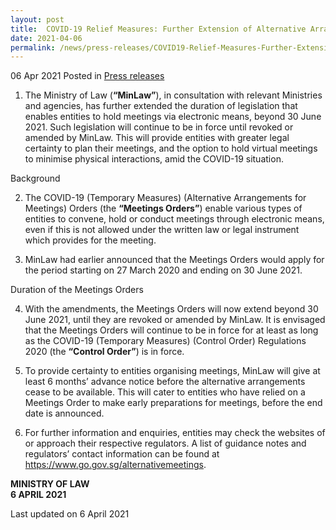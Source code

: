 ```yaml
---
layout: post
title:  COVID-19 Relief Measures: Further Extension of Alternative Arrangements for Meetings 
date: 2021-04-06
permalink: /news/press-releases/COVID19-Relief-Measures-Further-Extension-of-Alternative-Arrangements-for-Meetings 
---
```


06 Apr 2021 Posted in [Press releases](/news/press-releases)

1.	The Ministry of Law (**“MinLaw”**), in consultation with relevant Ministries and agencies, has further extended the duration of legislation that enables entities to hold meetings via electronic means, beyond 30 June 2021. Such legislation will continue to be in force until revoked or amended by MinLaw. This will provide entities with greater legal certainty to plan their meetings, and the option to hold virtual meetings to minimise physical interactions, amid the COVID-19 situation. 

Background

2.	The COVID-19 (Temporary Measures) (Alternative Arrangements for Meetings) Orders (the **“Meetings Orders”**) enable various types of entities to convene, hold or conduct meetings through electronic means, even if this is not allowed under the written law or legal instrument which provides for the meeting.

3.	MinLaw had earlier announced that the Meetings Orders would apply for the period starting on 27 March 2020 and ending on 30 June 2021. 

Duration of the Meetings Orders

4.	With the amendments, the Meetings Orders will now extend beyond 30 June 2021, until they are revoked or amended by MinLaw. It is envisaged that the Meetings Orders will continue to be in force for at least as long as the COVID-19 (Temporary Measures) (Control Order) Regulations 2020 (the **“Control Order”**) is in force.  

5.	To provide certainty to entities organising meetings, MinLaw will give at least 6 months’ advance notice before the alternative arrangements cease to be available. This will cater to entities who have relied on a Meetings Order to make early preparations for meetings, before the end date is announced.

6.	For further information and enquiries, entities may check the websites of or approach their respective regulators. A list of guidance notes and regulators’ contact information can be found at https://www.go.gov.sg/alternativemeetings.  


**MINISTRY OF LAW**
<br>**6 APRIL 2021**


<p class="right-side-updated">Last updated on 6 April 2021</p>
